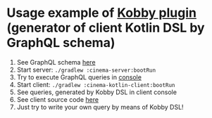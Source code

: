 # Usage example of [Kobby plugin](https://github.com/ermadmi78/kobby) (generator of client Kotlin DSL by GraphQL schema)

1. See GraphQL
   schema [here](https://github.com/ermadmi78/kobby-gradle-example/blob/main/cinema-api/src/main/resources/io/github/ermadmi78/kobby/cinema/api/cinema.graphqls)
1. Start server: `./gradlew :cinema-server:bootRun`
1. Try to execute GraphQL queries in [console](http://localhost:8080/graphiql)
1. Start client: `./gradlew :cinema-kotlin-client:bootRun`
1. See queries, generated by Kobby DSL in client console
1. See client source
   code [here](https://github.com/ermadmi78/kobby-gradle-example/blob/main/cinema-kotlin-client/src/main/kotlin/io/github/ermadmi78/kobby/cinema/kotlin/client/application.kt)
1. Just try to write your own query by means of Kobby DSL!